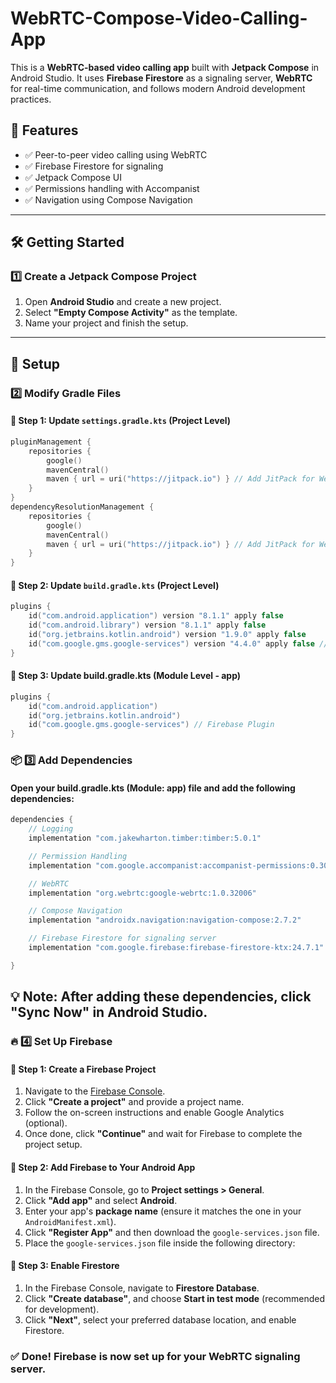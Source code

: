 ﻿# WebRTC-Compose-Video-Calling-App
This is a **WebRTC-based video calling app** built with **Jetpack Compose** in Android Studio. It uses **Firebase Firestore** as a signaling server, **WebRTC** for real-time communication, and follows modern Android development practices.  

## 🚀 Features  

- ✅ Peer-to-peer video calling using WebRTC  
- ✅ Firebase Firestore for signaling  
- ✅ Jetpack Compose UI  
- ✅ Permissions handling with Accompanist  
- ✅ Navigation using Compose Navigation  

---

## 🛠 Getting Started  

### 1️⃣ Create a Jetpack Compose Project  

1. Open **Android Studio** and create a new project.  
2. Select **"Empty Compose Activity"** as the template.  
3. Name your project and finish the setup.  

---

## 🔧 Setup  

### 2️⃣ Modify Gradle Files  

#### 📌 Step 1: Update `settings.gradle.kts` (Project Level)  

```kotlin
pluginManagement {
    repositories {
        google()
        mavenCentral()
        maven { url = uri("https://jitpack.io") } // Add JitPack for WebRTC
    }
}
dependencyResolutionManagement {
    repositories {
        google()
        mavenCentral()
        maven { url = uri("https://jitpack.io") } // Add JitPack for WebRTC
    }
}
```
#### 📌 Step 2: Update `build.gradle.kts` (Project Level)

```kotlin
plugins {
    id("com.android.application") version "8.1.1" apply false
    id("com.android.library") version "8.1.1" apply false
    id("org.jetbrains.kotlin.android") version "1.9.0" apply false
    id("com.google.gms.google-services") version "4.4.0" apply false // Firebase Plugin
}
```
#### 📌 Step 3: Update build.gradle.kts (Module Level - app)
```kotlin
plugins {
    id("com.android.application")
    id("org.jetbrains.kotlin.android")
    id("com.google.gms.google-services") // Firebase Plugin
}
```
### 📦 3️⃣ Add Dependencies
#### Open your build.gradle.kts (Module: app) file and add the following dependencies:

```kotlin
dependencies {
    // Logging
    implementation "com.jakewharton.timber:timber:5.0.1"

    // Permission Handling
    implementation "com.google.accompanist:accompanist-permissions:0.30.1"

    // WebRTC
    implementation "org.webrtc:google-webrtc:1.0.32006"

    // Compose Navigation
    implementation "androidx.navigation:navigation-compose:2.7.2"

    // Firebase Firestore for signaling server
    implementation "com.google.firebase:firebase-firestore-ktx:24.7.1"

}
```
## 💡 Note: After adding these dependencies, click "Sync Now" in Android Studio.

### 🔥 4️⃣ Set Up Firebase

#### 📌 Step 1: Create a Firebase Project
1. Navigate to the [Firebase Console](https://console.firebase.google.com/).
2. Click **"Create a project"** and provide a project name.
3. Follow the on-screen instructions and enable Google Analytics (optional).
4. Once done, click **"Continue"** and wait for Firebase to complete the project setup.


#### 📌 Step 2: Add Firebase to Your Android App
1. In the Firebase Console, go to **Project settings > General**.
2. Click **"Add app"** and select **Android**.
3. Enter your app's **package name** (ensure it matches the one in your `AndroidManifest.xml`).
4. Click **"Register App"** and then download the `google-services.json` file.
5. Place the `google-services.json` file inside the following directory:
#### 📌 Step 3: Enable Firestore
1. In the Firebase Console, navigate to **Firestore Database**.
2. Click **"Create database"**, and choose **Start in test mode** (recommended for development).
3. Click **"Next"**, select your preferred database location, and enable Firestore.

### ✅ **Done!** Firebase is now set up for your WebRTC signaling server.
